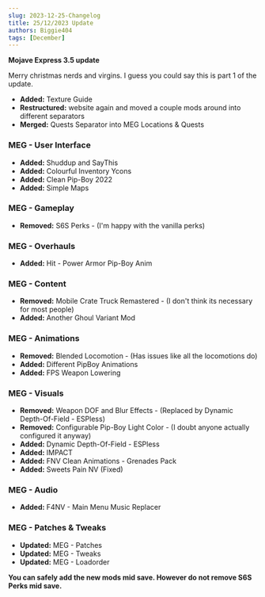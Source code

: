 ```yaml
---
slug: 2023-12-25-Changelog
title: 25/12/2023 Update
authors: Biggie404
tags: [December]
---
```


**Mojave Express 3.5 update**

Merry christmas nerds and virgins. I guess you could say this is part 1 of the update.
  
- **Added:** Texture Guide
- **Restructured:** website again and moved a couple mods around into different separators
- **Merged:** Quests Separator into MEG Locations & Quests

### MEG - User Interface
- **Added:** Shuddup and SayThis
- **Added:** Colourful Inventory Ycons
- **Added:** Clean Pip-Boy 2022
- **Added:** Simple Maps


### MEG - Gameplay
- **Removed:** S6S Perks - (I'm happy with the vanilla perks)


### MEG - Overhauls
- **Added:** Hit - Power Armor Pip-Boy Anim


### MEG - Content
- **Removed:** Mobile Crate Truck Remastered - (I don't think its necessary for most people)
- **Added:** Another Ghoul Variant Mod


### MEG - Animations
- **Removed:** Blended Locomotion - (Has issues like all the locomotions do)
- **Added:** Different PipBoy Animations
- **Added:** FPS Weapon Lowering


### MEG - Visuals
- **Removed:** Weapon DOF and Blur Effects - (Replaced by Dynamic Depth-Of-Field - ESPless)
- **Removed:** Configurable Pip-Boy Light Color - (I doubt anyone actually configured it anyway)
- **Added:** Dynamic Depth-Of-Field - ESPless
- **Added:** IMPACT
- **Added:** FNV Clean Animations - Grenades Pack
- **Added:** Sweets Pain NV (Fixed)


### MEG - Audio
- **Added:** F4NV - Main Menu Music Replacer


### MEG - Patches & Tweaks
- **Updated:** MEG - Patches
- **Updated:** MEG - Tweaks
- **Updated:** MEG - Loadorder
  

**You can safely add the new mods mid save. However do not remove S6S Perks mid save.**